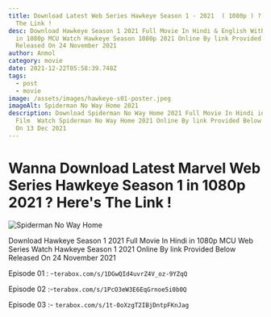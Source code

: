 ```yaml
---
title: Download Latest Web Series Hawkeye Season 1 - 2021  ( 1080p ) ? Here's
  The Link !
desc: Download Hawkeye Season 1 2021 Full Movie In Hindi & English With Subtitle
  in 1080p MCU Watch Hawkeye Season 1080p 2021 Online By link Provided Below
  Released On 24 November 2021
author: Anmol
category: movie
date: 2021-12-22T05:58:39.748Z
tags:
  - post
  - movie
image: /assets/images/hawkeye-s01-poster.jpeg
imageAlt: Spiderman No Way Home 2021
description: Download Spiderman No Way Home 2021 Full Movie In Hindi in 720p MCU
  Film  Watch Spiderman No Way Home 2021 Online By link Provided Below Released
  On 13 Dec 2021
---
```

# Wanna Download Latest Marvel Web Series Hawkeye Season 1 in 1080p 2021 ? Here's The Link !

![Spiderman No Way Home](/assets/blog/images.jpeg "Spiderman No Way Home 2021")

Download Hawkeye Season 1 2021 Full Movie In Hindi in 1080p MCU Web Series Watch Hawkeye Season 1 2021 Online By link Provided Below Released On 24 November 2021

Episode 01 : -`terabox.com/s/1DGwQId4uvrZ4V_oz-9YZqQ`

Episode 02 :-`terabox.com/s/1PcO3eW3E6EqGrnoe5i0b0Q`

Episode 03 :- `terabox.com/s/1t-0oXzgT2IBjDntpFKnJag`
